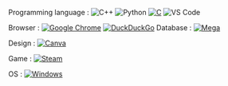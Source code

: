 Programming language : 
![C++](https://img.shields.io/badge/-C++-00599C?style=flat&logo=c%2B%2B&logoColor=white)
![Python](https://img.shields.io/badge/-Python-3776AB?style=flat&logo=python&logoColor=white)
[![C](https://img.shields.io/badge/C-00599C?logo=c&logoColor=white)](#)
![VS Code](https://img.shields.io/badge/-VS%20Code-007ACC?style=flat&logo=visual-studio-code&logoColor=white)

Browser : 
[![Google Chrome](https://img.shields.io/badge/Google%20Chrome-4285F4?logo=GoogleChrome&logoColor=white)](#)
[![DuckDuckGo](https://img.shields.io/badge/DuckDuckGo-FF5722?logo=duckduckgo&logoColor=white)](#)
Database : 
[![Mega](https://img.shields.io/badge/Mega-%23D90007.svg?logo=mega&logoColor=white)](#)

Design : 
[![Canva](https://img.shields.io/badge/Canva-%2300C4CC.svg?&logo=Canva&logoColor=white)](#)

Game : 
[![Steam](https://img.shields.io/badge/Steam-%23000000.svg?logo=steam&logoColor=white)](#)

OS : 
[![Windows](https://custom-icon-badges.demolab.com/badge/Windows-0078D6?logo=windows11&logoColor=white)](#)
<!---
Toto3456/Toto3456 is a ✨ special ✨ repository because its `README.md` (this file) appears on your GitHub profile.
You can click the Preview link to take a look at your changes.
--->
